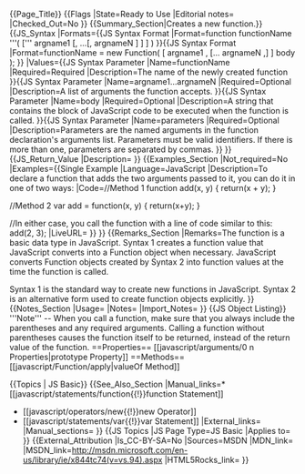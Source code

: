 {{Page_Title}}
{{Flags
|State=Ready to Use
|Editorial notes=
|Checked_Out=No
}}
{{Summary_Section|Creates a new function.}}
{{JS_Syntax
|Formats={{JS Syntax Format
|Format=function functionName '''( [''' argname1  [, ...[, argnameN ] ] ] )
}}{{JS Syntax Format
|Format=functionName = new Function( [ argname1 ,  [... argnameN ,] ] body );
}}
|Values={{JS Syntax Parameter
|Name=functionName
|Required=Required
|Description=The name of the newly created function
}}{{JS Syntax Parameter
|Name=argname1...argnameN
|Required=Optional
|Description=A list of arguments the function accepts.
}}{{JS Syntax Parameter
|Name=body
|Required=Optional
|Description=A string that contains the block of JavaScript code to be executed when the function is called.
}}{{JS Syntax Parameter
|Name=parameters
|Required=Optional
|Description=Parameters are the named arguments in the function declaration's arguments list. Parameters must be valid identifiers. If there is more than one, parameters are separated by commas.
}}
}}
{{JS_Return_Value
|Description=
}}
{{Examples_Section
|Not_required=No
|Examples={{Single Example
|Language=JavaScript
|Description=To declare a function that adds the two arguments passed to it, you can do it in one of two ways:
|Code=//Method 1
 function add(x, y)
 {
    return(x + y);
 }

//Method 2
 var add = function(x, y) {
      return(x+y);
 }

//In either case, you call the function with a line of code similar to this:
 add(2, 3);
|LiveURL=
}}
}}
{{Remarks_Section
|Remarks=The function is a basic data type in JavaScript. Syntax 1 creates a function value that JavaScript converts into a Function object when necessary. JavaScript converts Function objects created by Syntax 2 into function values at the time the function is called.

Syntax 1 is the standard way to create new functions in JavaScript. Syntax 2 is an alternative form used to create function objects explicitly.
}}
{{Notes_Section
|Usage=
|Notes=
|Import_Notes=
}}
{{JS Object Listing}}
'''Note''' -- When you call a function, make sure that you always include the parentheses and any required arguments. Calling a function without parentheses causes the function itself to be returned, instead of the return value of the function.
==Properties==
[[javascript/arguments/0 n Properties|prototype Property]]
==Methods==
[[javascript/Function/apply|valueOf Method]]

{{Topics | JS Basic}}
{{See_Also_Section
|Manual_links=* [[javascript/statements/function{{!}}function Statement]]
* [[javascript/operators/new{{!}}new Operator]]
* [[javascript/statements/var{{!}}var Statement]]
|External_links=
|Manual_sections=
}}
{{JS Topics
|JS Page Type=JS Basic
|Applies to=
}}
{{External_Attribution
|Is_CC-BY-SA=No
|Sources=MSDN
|MDN_link=
|MSDN_link=http://msdn.microsoft.com/en-us/library/ie/x844tc74(v=vs.94).aspx
|HTML5Rocks_link=
}}